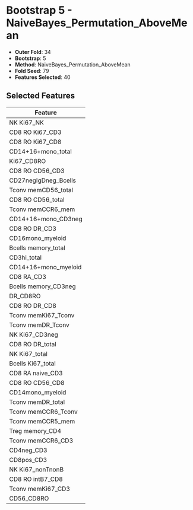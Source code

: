 # Bootstrap 5 - NaiveBayes_Permutation_AboveMean

- **Outer Fold**: 34
- **Bootstrap**: 5
- **Method**: NaiveBayes_Permutation_AboveMean
- **Fold Seed**: 79
- **Features Selected**: 40

## Selected Features

| Feature |
|---------|
| NK Ki67_NK |
| CD8  RO Ki67_CD3 |
| CD8 RO Ki67_CD8 |
| CD14+16+mono_total |
| Ki67_CD8RO |
| CD8 RO CD56_CD3 |
| CD27negIgDneg_Bcells |
| Tconv memCD56_total |
| CD8 RO CD56_total |
| Tconv memCCR6_mem |
| CD14+16+mono_CD3neg |
| CD8 RO DR_CD3 |
| CD16mono_myeloid |
| Bcells memory_total |
| CD3hi_total |
| CD14+16+mono_myeloid |
| CD8 RA_CD3 |
| Bcells memory_CD3neg |
| DR_CD8RO |
| CD8 RO DR_CD8 |
| Tconv memKi67_Tconv |
| Tconv memDR_Tconv |
| NK Ki67_CD3neg |
| CD8 RO DR_total |
| NK Ki67_total |
| Bcells Ki67_total |
| CD8 RA naive_CD3 |
| CD8 RO CD56_CD8 |
| CD14mono_myeloid |
| Tconv memDR_total |
| Tconv memCCR6_Tconv |
| Tconv memCCR5_mem |
| Treg memory_CD4 |
| Tconv memCCR6_CD3 |
| CD4neg_CD3 |
| CD8pos_CD3 |
| NK Ki67_nonTnonB |
| CD8 RO intB7_CD8 |
| Tconv memKi67_CD3 |
| CD56_CD8RO |
